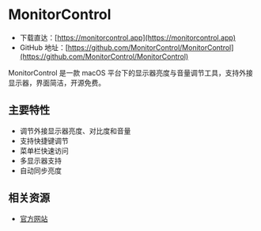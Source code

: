 # MonitorControl

- 下载直达：[https://monitorcontrol.app](https://monitorcontrol.app)
- GitHub 地址：[https://github.com/MonitorControl/MonitorControl](https://github.com/MonitorControl/MonitorControl)

MonitorControl 是一款 macOS 平台下的显示器亮度与音量调节工具，支持外接显示器，界面简洁，开源免费。

## 主要特性
- 调节外接显示器亮度、对比度和音量
- 支持快捷键调节
- 菜单栏快速访问
- 多显示器支持
- 自动同步亮度

## 相关资源
- [官方网站](https://monitorcontrol.app/)